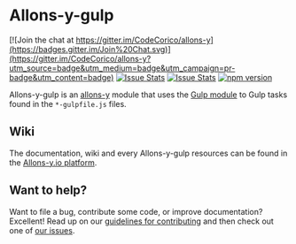 # Allons-y-gulp

[![Join the chat at https://gitter.im/CodeCorico/allons-y](https://badges.gitter.im/Join%20Chat.svg)](https://gitter.im/CodeCorico/allons-y?utm_source=badge&utm_medium=badge&utm_campaign=pr-badge&utm_content=badge)
[![Issue Stats](http://issuestats.com/github/codecorico/allons-y-gulp/badge/issue)](http://issuestats.com/github/codecorico/allons-y)
[![Issue Stats](http://issuestats.com/github/codecorico/allons-y-gulp/badge/pr)](http://issuestats.com/github/codecorico/allons-y)
[![npm version](https://badge.fury.io/js/allons-y-gulp.svg)](https://badge.fury.io/js/allons-y-gulp)

Allons-y-gulp is an [allons-y](https://github.com/CodeCorico/allons-y) module that uses the [Gulp module](https://www.npmjs.com/package/gulp) to Gulp tasks found in the ```*-gulpfile.js``` files.

## Wiki

The documentation, wiki and every Allons-y-gulp resources can be found in the [Allons-y.io platform](https://allons-y.io).

## Want to help?

Want to file a bug, contribute some code, or improve documentation? Excellent! Read up on our [guidelines for contributing](CONTRIBUTING.md) and then check out one of [our issues](https://github.com/CodeCorico/allons-y-gulp/issues).

